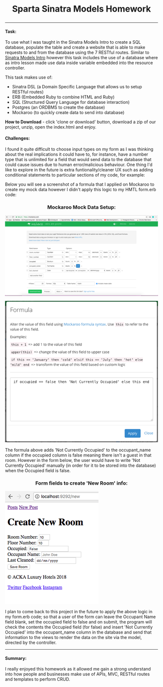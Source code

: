 # <p align="center"> Sparta Sinatra Models Homework </p>
<hr>

#### Task:

To use what I was taught in the Sinatra Models Intro to create a SQL database, populate the table and create a website that is able to make requests to and from the database using the 7 RESTful routes. Similar to [Sinatra Models Intro](https://github.com/ACKAdeyemi/sparta-sinatra-models-intro) however this task includes the use of a database where as intro lesson made use data inside variable embedded into the resource controller.

This task makes use of:

* Sinatra DSL (a Domain Specific Language that allows us to setup RESTful routes)
* ERB (Embedded Ruby to combine HTML and Ruby)
* SQL (Structured Query Language for database interaction)
* Postgres (an ORDBMS to create the database)
* Mockaroo (to quickly create data to send into database)

**How to Download** - click 'clone or download' button, download a zip of our project, unzip, open the index.html and enjoy.

#### Challenges:
I found it quite difficult to choose input types on my form as I was thinking about the real implications it could have to, for instance, have a number type that is unlimited for a field that would send data to the database that could cause issues due to human error/malicious behaviour. One thing I'd like to explore in the future is extra funtionality/cleaner UX such as adding conditional statements to particular sections of my code, for example:

Below you will see a screenshot of a formula that I applied on Mockaroo to create my mock data however I didn't apply this logic to my HMTL form.erb code:

### <p align="center"> Mockaroo Mock Data Setup: </p>

![Screenshot of mockaroo columns](public/images/mockaroo-columns.png)

![Screenshot of mockaroo function applied to occupied name](public/images/mockaroo-function.png)

The formula above adds 'Not Currently Occupied' to the occupant_name column if the occupied column is false meaning there isn't a guest in that room. However in the form below, the user would have to write 'Not Currently Occupied' manually (in order for it to be stored into the database) when the Occupied field is false.

### <p align="center"> Form fields to create 'New Room' info: </p>

![Screenshot of mockaroo function applied to occupied name](public/images/new-room-form-sc.png)

I plan to come back to this project in the future to apply the above logic in my form.erb code; so that a user of the form can leave the Occupant Name field blank, set the occupied field to false and on submit, the program will check the contents the Occupied field (for false) and insert 'Not Currently Occupied' into the occupant_name column in the database and send that information to the views to render the data on the site via the model, directed by the controller.

<hr>

#### Summary:
I really enjoyed this homework as it allowed me gain a strong understand into how people and businesses make use of APIs, MVC, RESTful routes and templates to perform CRUD. 

